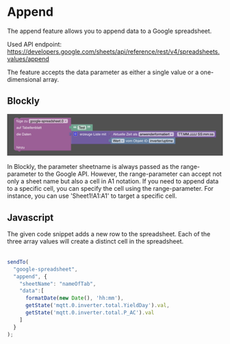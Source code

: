 # Append
The append feature allows you to append data to a Google spreadsheet.

Used API endpoint: https://developers.google.com/sheets/api/reference/rest/v4/spreadsheets.values/append

The feature accepts the data parameter as either a single value or a one-dimensional array.


## Blockly

![Blockly](../img/blockly-append.png)

In Blockly, the parameter sheetname is always passed as the range-parameter to the Google API. However, the range-parameter can accept not only a sheet name but also a cell in A1 notation. If you need to append data to a specific cell, you can specify the cell using the range-parameter. For instance, you can use 'Sheet1!A1:A1' to target a specific cell.

## Javascript

The given code snippet adds a new row to the spreadsheet. Each of the three array values will create a distinct cell in the spreadsheet.

```javascript

sendTo(
  "google-spreadsheet", 
  "append", {  
    "sheetName": "nameOfTab", 
    "data":[
      formatDate(new Date(), 'hh:mm'), 
      getState('mqtt.0.inverter.total.YieldDay').val, 
      getState('mqtt.0.inverter.total.P_AC').val
    ]
  }
);
```





